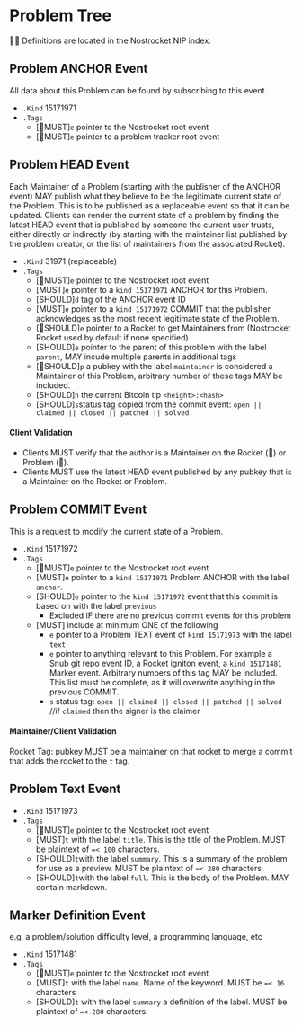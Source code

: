 # Problem Tree
🚀🍌 Definitions are located in the Nostrocket NIP index.
## Problem ANCHOR Event
All data about this Problem can be found by subscribing to this event.

* `.Kind` 15171971
* `.Tags`
	* [🚀MUST]`e` pointer to the Nostrocket root event
	* [🍌MUST]`e` pointer to a problem tracker root event
 
## Problem HEAD Event
Each Maintainer of a Problem (starting with the publisher of the ANCHOR event) MAY publish what they believe to be the legitimate current state of the Problem. This is to be published as a replaceable event so that it can be updated. Clients can render the current state of a problem by finding the latest HEAD event that is published by someone the current user trusts, either directly or indirectly (by starting with the maintainer list published by the problem creator, or the list of maintainers from the associated Rocket).

* `.Kind` 31971 (replaceable)
* `.Tags`
	* [🚀MUST]`e` pointer to the Nostrocket root event
	* [MUST]`e` pointer to a `kind 15171971` ANCHOR for this Problem.
	* [SHOULD]`d` tag of the ANCHOR event ID
	* [MUST]`e` pointer to a `kind 15171972` COMMIT that the publisher acknowledges as the most recent legitimate state of the Problem.
	* [🚀SHOULD]`e` pointer to a Rocket to get Maintainers from (Nostrocket Rocket used by default if none specified)
	* [SHOULD]`e` pointer to the parent of this problem with the label `parent`, MAY incude multiple parents in additional tags
	* [🍌SHOULD]`p` a pubkey with the label `maintainer` is considered a Maintainer of this Problem, arbitrary number of these tags MAY be included.
	* [SHOULD]`h` the current Bitcoin tip `<height>:<hash>`
	* [SHOULD]`s`status tag copied from the commit event: `open || claimed || closed || patched || solved`
	
#### Client Validation
* Clients MUST verify that the author is a Maintainer on the Rocket (🚀) or Problem (🍌).
* Clients MUST use the latest HEAD event published by any pubkey that is a Maintainer on the Rocket or Problem.

## Problem COMMIT Event
This is a request to modify the current state of a Problem.

* `.Kind` 15171972
* `.Tags`
	* [🚀MUST]`e` pointer to the Nostrocket root event
	* [MUST]`e` pointer to a `kind 15171971` Problem ANCHOR with the label `anchor`.
	* [SHOULD]`e` pointer to the `kind 15171972` event that this commit is based on with the label `previous`
		*  Excluded IF there are no previous commit events for this problem 
	* [MUST] include at minimum ONE of the following
		* `e` pointer to a Problem TEXT event of `kind 15171973` with the label `text`
		* `e` pointer to anything relevant to this Problem. For example a Snub git repo event ID, a Rocket igniton event, a `kind 15171481` Marker event. Arbitrary numbers of this tag MAY be included. This list must be complete, as it will overwrite anything in the previous COMMIT.
		*  `s` status tag: `open || claimed || closed || patched || solved` //if `claimed` then the signer is the claimer

#### Maintainer/Client Validation
Rocket Tag: pubkey MUST be a maintainer on that rocket to merge a commit that adds the rocket to the `t` tag.

## Problem Text Event 
* `.Kind` 15171973
* `.Tags`  
	* [🚀MUST]`e` pointer to the Nostrocket root event 
	* [MUST]`t` with the label `title`. This is the title of the Problem. MUST be plaintext of `=< 100` characters. 
	* [SHOULD]`t`with the label `summary`. This is a summary of the problem for use as a preview. MUST be plaintext of `=< 280` characters
	* [SHOULD]`t`with the label `full`. This is the body of the Problem. MAY contain markdown.

## Marker Definition Event
e.g. a problem/solution difficulty level, a programming language, etc  

* `.Kind` 15171481
* `.Tags`
	* [🚀MUST]`e` pointer to the Nostrocket root event 
	* [MUST]`t` with the label `name`. Name of the keyword. MUST be `=< 16` characters
	* [SHOULD]`t` with the label `summary` a definition of the label. MUST be plaintext of `=< 280` characters.
